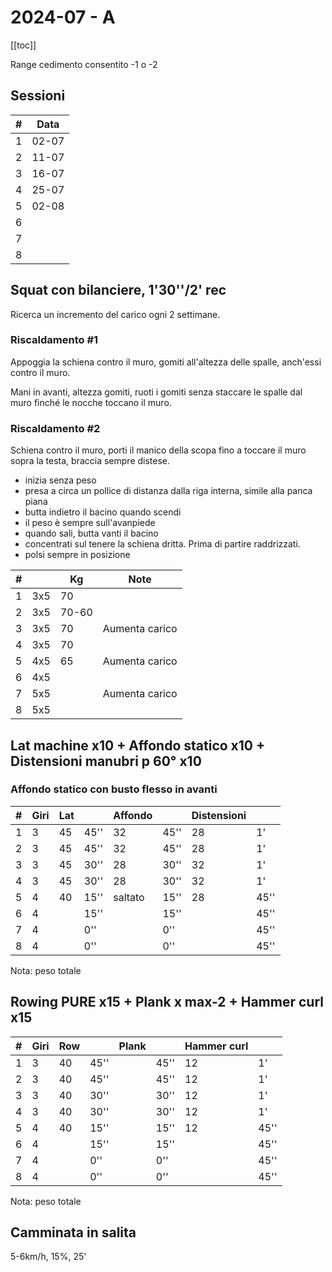 # 2024-07 - A

[[toc]]

Range cedimento consentito -1 o -2

## Sessioni

| #   | Data  |
| --- | ----- |
| 1   | 02-07 |
| 2   | 11-07 |
| 3   | 16-07 |
| 4   | 25-07 |
| 5   | 02-08 |
| 6   |       |
| 7   |       |
| 8   |       |

## Squat con bilanciere, 1'30''/2' rec

Ricerca un incremento del carico ogni 2 settimane.

### Riscaldamento #1

Appoggia la schiena contro il muro, gomiti all'altezza delle spalle, anch'essi contro il muro.

Mani in avanti, altezza gomiti, ruoti i gomiti senza staccare le spalle dal muro finché le nocche toccano il muro.

### Riscaldamento #2

Schiena contro il muro, porti il manico della scopa fino a toccare il muro sopra la testa, braccia sempre distese.


- inizia senza peso
- presa a circa un pollice di distanza dalla riga interna, simile alla panca piana
- butta indietro il bacino quando scendi
- il peso è sempre sull'avanpiede
- quando sali, butta vanti il bacino
- concentrati sul tenere la schiena dritta. Prima di partire raddrizzati.
- polsi sempre in posizione

| #   |     | Kg  | Note           |
| --- | --- | --- | -------------- |
| 1   | 3x5 | 70  |                |
| 2   | 3x5 | 70-60 |                |
| 3   | 3x5 | 70  | Aumenta carico |
| 4   | 3x5 | 70  |                |
| 5   | 4x5 | 65  | Aumenta carico |
| 6   | 4x5 |     |                |
| 7   | 5x5 |     | Aumenta carico |
| 8   | 5x5 |     |                |

## Lat machine x10  + Affondo statico x10 + Distensioni manubri p 60° x10

### Affondo statico con busto flesso in avanti

| #   | Giri | Lat |      | Affondo |      | Distensioni |      |
| --- | ---- | --- | ---- | ------- | ---- | ----------- | ---- |
| 1   | 3    | 45  | 45'' | 32      | 45'' | 28          | 1'   |
| 2   | 3    | 45  | 45'' | 32      | 45'' | 28          | 1'   |
| 3   | 3    | 45  | 30'' | 28      | 30'' | 32          | 1'   |
| 4   | 3    | 45  | 30'' | 28      | 30'' | 32          | 1'   |
| 5   | 4    | 40  | 15'' | saltato | 15'' | 28          | 45'' |
| 6   | 4    |     | 15'' |         | 15'' |             | 45'' |
| 7   | 4    |     | 0''  |         | 0''  |             | 45'' |
| 8   | 4    |     | 0''  |         | 0''  |             | 45'' |

Nota: peso totale

## Rowing PURE x15  + Plank x max-2 + Hammer curl x15

| #   | Giri | Row |      | Plank |      | Hammer curl |      |
| --- | ---- | --- | ---- | ----- | ---- | ----------- | ---- |
| 1   | 3    | 40  | 45'' |       | 45'' | 12          | 1'   |
| 2   | 3    | 40  | 45'' |       | 45'' | 12          | 1'   |
| 3   | 3    | 40  | 30'' |       | 30'' | 12          | 1'   |
| 4   | 3    | 40  | 30'' |       | 30'' | 12          | 1'   |
| 5   | 4    | 40  | 15'' |       | 15'' | 12          | 45'' |
| 6   | 4    |     | 15'' |       | 15'' |             | 45'' |
| 7   | 4    |     | 0''  |       | 0''  |             | 45'' |
| 8   | 4    |     | 0''  |       | 0''  |             | 45'' |

Nota: peso totale

## Camminata in salita

5-6km/h, 15%, 25'
